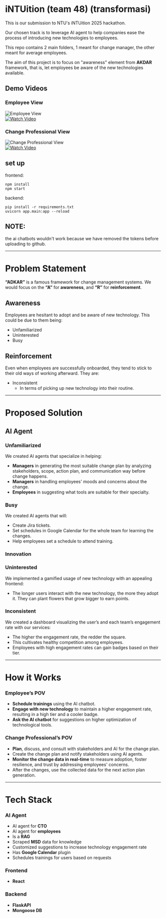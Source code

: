 # iNTUition (team 48) (transformasi)

This is our submission to NTU's iNTUition 2025 hackathon.

Our chosen track is to leverage AI agent to help companies ease the process of introducing new technologies to employees.

This repo contains 2 main folders, 1 meant for change manager, the other meant for average employees.

The aim of this project is to focus on "awareness" element from **AKDAR** framework, that is, let employees be aware of the new technologies available.

## Demo Videos

### Employee View

![Employee View](https://img.youtube.com/vi/FxAxspQRE3k/0.jpg)  
[![Watch Video](https://img.shields.io/badge/▶%20Watch%20Video-red)](https://youtu.be/FxAxspQRE3k)

### Change Professional View

![Change Professional View](https://img.youtube.com/vi/9RDqXmom4xg/0.jpg)  
[![Watch Video](https://img.shields.io/badge/▶%20Watch%20Video-red)](https://youtu.be/9RDqXmom4xg)

## set up

frontend:

```
npm install
npm start
```

backend:

```
pip install -r requirements.txt
uvicorn app.main:app --reload
```

## NOTE:

the ai chatbots wouldn't work because we have removed the tokens before uploading to github.

---

# Problem Statement

**“ADKAR”** is a famous framework for change management systems. We would focus on the **“A”** for **awareness**, and **“R”** for **reinforcement**.

## Awareness

Employees are hesitant to adopt and be aware of new technology. This could be due to them being:

- Unfamiliarized
- Uninterested
- Busy

## Reinforcement

Even when employees are successfully onboarded, they tend to stick to their old ways of working afterward. They are:

- Inconsistent
  - In terms of picking up new technology into their routine.

---

# Proposed Solution

## AI Agent

### Unfamiliarized

We created AI agents that specialize in helping:

- **Managers** in generating the most suitable change plan by analyzing stakeholders, scope, action plan, and communication way before change happens.
- **Managers** in handling employees' moods and concerns about the change.
- **Employees** in suggesting what tools are suitable for their specialty.

### Busy

We created AI agents that will:

- Create Jira tickets.
- Set schedules in Google Calendar for the whole team for learning the changes.
- Help employees set a schedule to attend training.

### Innovation

### Uninterested

We implemented a gamified usage of new technology with an appealing frontend:

- The longer users interact with the new technology, the more they adopt it. They can plant flowers that grow bigger to earn points.

### Inconsistent

We created a dashboard visualizing the user’s and each team’s engagement rate with our services:

- The higher the engagement rate, the redder the square.
- This cultivates healthy competition among employees.
- Employees with high engagement rates can gain badges based on their tier.

---

# How it Works

### Employee’s POV

- **Schedule trainings** using the AI chatbot.
- **Engage with new technology** to maintain a higher engagement rate, resulting in a high tier and a cooler badge.
- **Ask the AI chatbot** for suggestions on higher optimization of technological tools.

### Change Professional’s POV

- **Plan**, discuss, and consult with stakeholders and AI for the change plan.
- Create the change plan and notify stakeholders using AI agents.
- **Monitor the change data in real-time** to measure adoption, foster resilience, and trust by addressing employees' concerns.
- After the changes, use the collected data for the next action plan generation.

---

# Tech Stack

### AI Agent

- AI agent for **CTO**
- AI agent for **employees**
- Is a **RAG**
- Scraped **MSD** data for knowledge
- Customized suggestions to increase technology engagement rate
- Has **Google Calendar** plugin
- Schedules trainings for users based on requests

### Frontend

- **React**

### Backend

- **FlaskAPI**
- **Mongoose DB**
